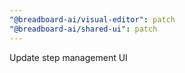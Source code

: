 ```yaml
---
"@breadboard-ai/visual-editor": patch
"@breadboard-ai/shared-ui": patch
---
```


Update step management UI
